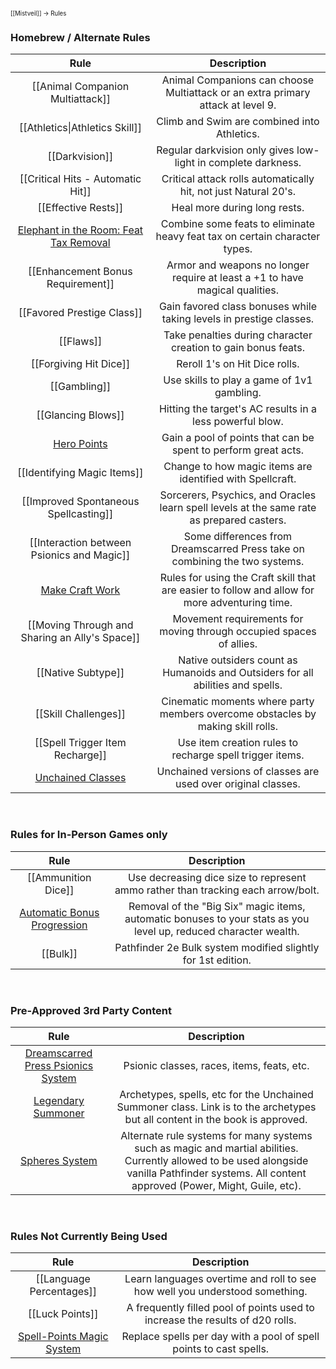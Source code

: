 <sup><sup>[[Mistveil]] → Rules</sup></sup> 
### Homebrew / Alternate Rules

|                                                                        **Rule**                                                                        |                                        **Description**                                         |
| :----------------------------------------------------------------------------------------------------------------------------------------------------: | :--------------------------------------------------------------------------------------------: |
|                                                            [[Animal Companion Multiattack]]                                                            |        Animal Companions can choose Multiattack or an extra primary attack at level 9.         |
|                                                             [[Athletics\|Athletics Skill]]                                                             |                          Climb and Swim are combined into Athletics.                           |
|                                                                     [[Darkvision]]                                                                     |                 Regular darkvision only gives low-light in complete darkness.                  |
|                                                           [[Critical Hits - Automatic Hit]]                                                            |                Critical attack rolls automatically hit, not just Natural 20's.                 |
|                                                                  [[Effective Rests]]                                                                   |                                  Heal more during long rests.                                  |
| [Elephant in the Room: Feat Tax Removal](https://michaeliantorno.com/wp-content/uploads/2018/06/The-Elephant-in-the-Room-Feat-Taxes-in-Pathfinder.pdf) |           Combine some feats to eliminate heavy feat tax on certain character types.           |
|                                                           [[Enhancement Bonus Requirement]]                                                            |          Armor and weapons no longer require at least a +1 to have magical qualities.          |
|                                                               [[Favored Prestige Class]]                                                               |              Gain favored class bonuses while taking levels in prestige classes.               |
|                                                                       [[Flaws]]                                                                        |                 Take penalties during character creation to gain bonus feats.                  |
|                                                                 [[Forgiving Hit Dice]]                                                                 |                                 Reroll 1's on Hit Dice rolls.                                  |
|                                                                      [[Gambling]]                                                                      |                           Use skills to play a game of 1v1 gambling.                           |
|                                                                   [[Glancing Blows]]                                                                   |                    Hitting the target's AC results in a less powerful blow.                    |
|                                     [Hero Points](https://www.d20pfsrd.com/gamemastering/other-rules/hero-points/)                                     |                 Gain a pool of points that can be spent to perform great acts.                 |
|                                                              [[Identifying Magic Items]]                                                               |                   Change to how magic items are identified with Spellcraft.                    |
|                                                         [[Improved Spontaneous Spellcasting]]                                                          |   Sorcerers, Psychics, and Oracles learn spell levels at the same rate as prepared casters.    |
|                                                       [[Interaction between Psionics and Magic]]                                                       |          Some differences from Dreamscarred Press take on combining the two systems.           |
|                                 [Make Craft Work](https://www.d20pfsrd.com/skills/craft/alternative-craft-rules-3pp/)                                  | Rules for using the Craft skill that are easier to follow and allow for more adventuring time. |
|                                                     [[Moving Through and Sharing an Ally's Space]]                                                     |              Movement requirements for moving through occupied spaces of allies.               |
|                                                                   [[Native Subtype]]                                                                   |        Native outsiders count as Humanoids and Outsiders for all abilities and spells.         |
|                                                                  [[Skill Challenges]]                                                                  |        Cinematic moments where party members overcome obstacles by making skill rolls.         |
|                                                            [[Spell Trigger Item Recharge]]                                                             |                    Use item creation rules to recharge spell trigger items.                    |
|                                        [Unchained Classes](https://mistveil.fandom.com/wiki/Unchained_Classes)                                         |                 Unchained versions of classes are used over original classes.                  |

<br>

### Rules for In-Person Games only

|                                                            **Rule**                                                            |                                                 **Description**                                                  |
| :----------------------------------------------------------------------------------------------------------------------------: | :--------------------------------------------------------------------------------------------------------------: |
|                                                      [[Ammunition Dice]]                                                       |                 Use decreasing dice size to represent ammo rather than tracking each arrow/bolt.                 |
| [Automatic Bonus Progression](https://www.d20pfsrd.com/gamemastering/other-rules/unchained-rules/automatic-bonus-progression/) | Removal of the "Big Six" magic items, automatic bonuses to your stats as you level up, reduced character wealth. |
|                                                            [[Bulk]]                                                            |                           Pathfinder 2e Bulk system modified slightly for 1st edition.                           |

<br>

### Pre-Approved 3rd Party Content

|              **Rule**              |                                                                                          **Description**                                                                                         |
|:----------------------------------:|:------------------------------------------------------------------------------------------------------------------------------------------------------------------------------------------------:|
| [Dreamscarred Press Psionics System](https://www.d20pfsrd.com/alternative-rule-systems/psionics-unleashed/) |                                                                            Psionic classes, races, items, feats, etc.                                                                            |
|         [Legendary Summoner](https://www.d20pfsrd.com/classes/base-classes/summoner/archetypes/summoner-archetypes-legendary-games/)         |                                   Archetypes, spells, etc for the Unchained Summoner class. Link is to the archetypes but all content in the book is approved.                                   |
|           [Spheres System](http://spheresofpower.wikidot.com/)           | Alternate rule systems for many systems such as magic and martial abilities. Currently allowed to be used alongside vanilla Pathfinder systems. All content approved (Power, Might, Guile, etc). |

<br>

### Rules Not Currently Being Used

|                                                            **Rule**                                                            |                                                 **Description**                                                  |
| :----------------------------------------------------------------------------------------------------------------------------: | :--------------------------------------------------------------------------------------------------------------: |
|                                                    [[Language Percentages]]                                                    |                   Learn languages overtime and roll to see how well you understood something.                    |
|                                                        [[Luck Points]]                                                         |                  A frequently filled pool of points used to increase the results of d20 rolls.                   |
|           [Spell-Points Magic System](https://www.d20pfsrd.com/magic/variant-magic-rules/spell-points-magic-system)            |                        Replace spells per day with a pool of spell points to cast spells.                        |